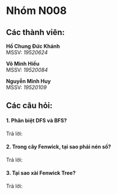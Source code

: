 <h1> Nhóm N008 </h1>
<h2> Các thành viên: </h2>
<p><b> Hồ Chung Đức Khánh </b><br> 
MSSV: <i>19520624</i></p>
<p><b> Võ Minh Hiếu </b><br> 
MSSV: <i>19520084</i></p>
<p><b> Nguyễn Minh Huy </b><br> 
MSSV: <i>19520109</i></p>

<h2> Các câu hỏi: <br> </h2>
<h4> 1. Phân biệt DFS và BFS? </h4>
Trả lời: 
<br>
<h4> 2. Trong cây Fenwick, tại sao phải nén số? </h4>
Trả lời:
<br>
<h4> 3. Tại sao xài Fenwick Tree? </h4>
Trả lời:
<br>

